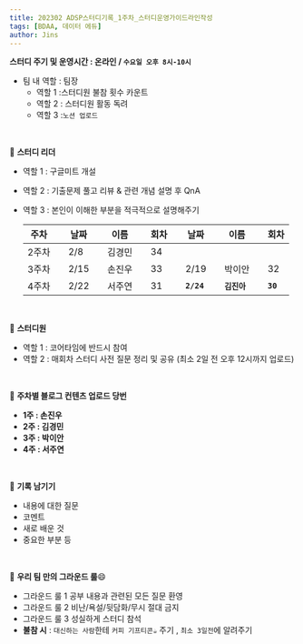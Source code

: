 ```yaml
---
title: 202302 ADSP스터디기록_1주차_스터디운영가이드라인작성
tags: [BDAA, 데이터 에듀]
author: Jins
---
```


**스터디 주기 및 운영시간 : 온라인 / `수요일 오후 8시-10시`**
- 팀 내  역할 : 팀장
    - 역할 1 :스터디원 불참 횟수 카운트
    - 역할 2 : 스터디원 활동 독려
    - 역할 3 :`노션 업로드`

<br/>

📌 **스터디 리더**

- 역할 1 : 구글미트 개설 
- 역할 2 : 기출문제 풀고 리뷰 & 관련 개념 설명 후 QnA 
- 역할 3 : 본인이 이해한 부분을 적극적으로 설명해주기

    |주차||날짜||이름||회차||날짜||이름||회차|
    |-------|---|------|---|-------|---|----|---|-------------------|---|---|---|---|
    |2주차||2/8  ||김경민||    34     |||||||
    |3주차||2/15||손진우||     33     ||2/19||박이안||32|
    |4주차||2/22||서주연||     31     ||**`2/24`**| |**`김진아`**||**`30`**|

<br/>

📌 **스터디원**
- 역할 1 : 코어타임에 반드시 참여
- 역할 2 : 매회차 스터디 사전 질문 정리 및 공유 (최소 2일 전 오후 12시까지 업로드)

<br/>

📌 **주차별 블로그 컨텐츠 업로드 당번** 
- **1주 : 손진우**
- **2주 : 김경민**
- **3주 : 박이안**
- **4주 : 서주연**

<br/>

📌 **기록 남기기**
- 내용에 대한 질문
- 코멘트
- 새로 배운 것
- 중요한 부분 등

<br/>

📌 **우리 팀 만의 그라운드 룰**😄
- 그라운드 룰 1 공부 내용과 관련된 모든 질문 환영
- 그라운드 룰 2 비난/욕설/뒷담화/무시 절대 금지
- 그라운드 룰 3 성실하게 스터디 참석
- **불참 시** : `대신하는 사람`한테 `커피 기프티콘☕️` 주기 , `최소 3일전`에 알려주기
